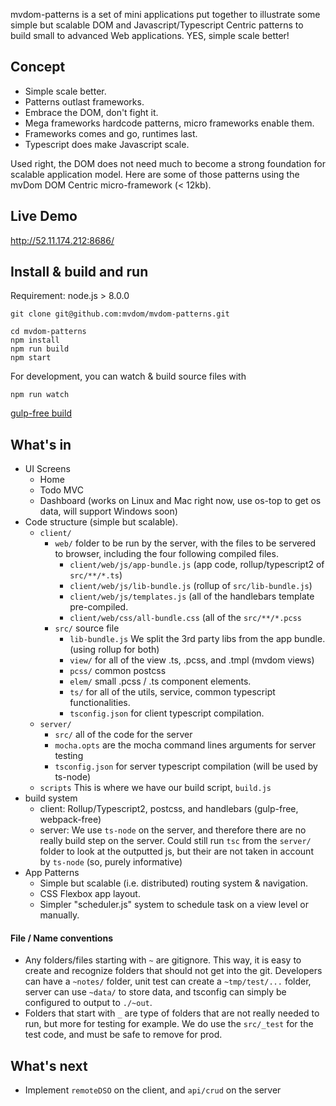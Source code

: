 mvdom-patterns is a set of mini applications put together to illustrate some simple but scalable DOM and Javascript/Typescript Centric patterns to build small to advanced Web applications. YES, simple scale better!


## Concept

- Simple scale better. 
- Patterns outlast frameworks.
- Embrace the DOM, don't fight it. 
- Mega frameworks hardcode patterns, micro frameworks enable them. 
- Frameworks comes and go, runtimes last.
- Typescript does make Javascript scale.

Used right, the DOM does not need much to become a strong foundation for scalable application model. Here are some of those patterns using the mvDom DOM Centric micro-framework (< 12kb).


## Live Demo

http://52.11.174.212:8686/


## Install & build and run

Requirement: node.js > 8.0.0


```
git clone git@github.com:mvdom/mvdom-patterns.git

cd mvdom-patterns
npm install
npm run build
npm start
```

For development, you can watch & build source files with

```
npm run watch
```

[gulp-free build](https://github.com/mvdom/mvdom-patterns/wiki/gulp-free)

## What's in

- UI Screens
  -  Home
  -  Todo MVC
  -  Dashboard (works on Linux and Mac right now, use os-top to get os data, will support Windows soon)
- Code structure (simple but scalable). 
  - `client/`
    - `web/` folder to be run by the server, with the files to be servered to browser, including the four following compiled files.
        - `client/web/js/app-bundle.js` (app code, rollup/typescript2 of `src/**/*.ts`)
        -  `client/web/js/lib-bundle.js` (rollup of `src/lib-bundle.js`)
        -  `client/web/js/templates.js` (all of the handlebars template pre-compiled.    
        -  `client/web/css/all-bundle.css` (all of the `src/**/*.pcss`
    - `src/` source file 
      - `lib-bundle.js` We split the 3rd party libs from the app bundle. (using rollup for both) 
      - `view/` for all of the view .ts, .pcss, and .tmpl (mvdom views)
      - `pcss/` common postcss
      - `elem/` small .pcss / .ts component elements.
      - `ts/` for all of the utils, service, common typescript functionalities.
      - `tsconfig.json` for client typescript compilation. 
  - `server/`
    - `src/` all of the code for the server
    - `mocha.opts` are the mocha command lines arguments for server testing
    - `tsconfig.json` for server typescript compilation (will be used by ts-node)
  - `scripts` This is where we have our build script, `build.js`
- build system
  - client: Rollup/Typescript2, postcss, and handlebars (gulp-free, webpack-free)
  - server: We use `ts-node` on the server, and therefore there are no really build step on the server. Could still run `tsc` from the `server/` folder to look at the outputted js, but their are not taken in account by `ts-node` (so, purely informative)
- App Patterns
  -  Simple but scalable (i.e. distributed) routing system & navigation.
  -  CSS Flexbox app layout.
  -  Simpler "scheduler.js" system to schedule task on a view level or manually. 

#### File / Name conventions

- Any folders/files starting with `~` are gitignore. This way, it is easy to create and recognize folders that should not get into the git. Developers can have a `~notes/` folder, unit test can create a `~tmp/test/...` folder, server can use `~data/` to store data, and tsconfig can simply be configured to output to `./~out`. 
- Folders that start with `_` are type of folders that are not really needed to run, but more for testing for example. We do use the `src/_test` for the test code, and must be safe to remove for prod.



## What's next

- Implement `remoteDSO` on the client, and `api/crud` on the server
